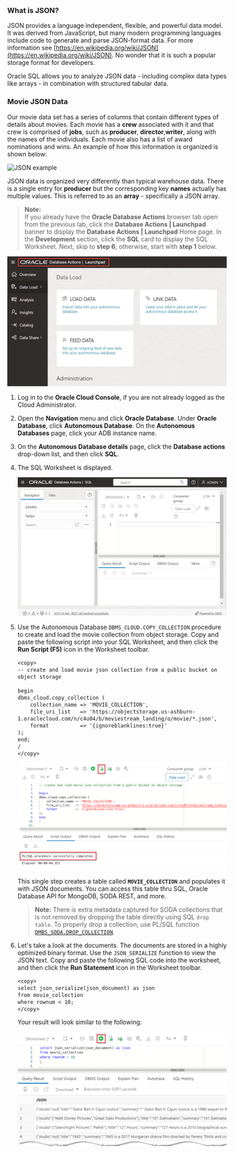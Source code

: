 <!---
{
    "name":"Create and load JSON Collection from object storage",
    "description":"<ul><li>Loads data using DBMS_CLOUD.COPY_COLLECTION</li><li>Introduces JSON_SERIALIZE, JSON_VALUE and JSON_QUERY (minimal)</li><li>Creates a view over JSON data</li><li>Performs basic JSON queries</li></ul>"
}
--->
### What is JSON?
JSON provides a language independent, flexible, and powerful data model. It was derived from JavaScript, but many modern programming languages include code to generate and parse JSON-format data. For more information see [https://en.wikipedia.org/wiki/JSON](https://en.wikipedia.org/wiki/JSON). No wonder that it is such a popular storage format for developers.

Oracle SQL allows you to analyze JSON data - including complex data types like arrays - in combination with structured tabular data.

### Movie JSON Data
Our movie data set has a series of columns that contain different types of details about movies. Each movie has a **crew** associated with it and that crew is comprised of **jobs**, such as **producer**, **director**,**writer**, along with the names of the individuals. Each movie also has a list of award nominations and wins. An example of how this information is organized is shown below:

![JSON example](images/adb-json-movie.png " ")

JSON data is organized very differently than typical warehouse data. There is a single entry for **producer** but the corresponding key **names** actually has multiple values. This is referred to as an **array** - specifically a JSON array.

>**Note:**    
If you already have the **Oracle Database Actions** browser tab open from the previous lab, click the **Database Actions | Launchpad** banner to display the **Database Actions | Launchpad** Home page. In the **Development** section, click the **SQL** card to display the SQL Worksheet. Next, skip to **step 6**; otherwise, start with **step 1** below.

![Click the banner.](./images/click-banner.png " ")

1. Log in to the **Oracle Cloud Console**, if you are not already logged as the Cloud Administrator.

2. Open the **Navigation** menu and click **Oracle Database**. Under **Oracle Database**, click **Autonomous Database**. On the **Autonomous Databases** page, click your ADB instance name.

3. On the **Autonomous Database details** page, click the **Database actions** drop-down list, and then click **SQL**.

4. The SQL Worksheet is displayed.

    ![The SQL worksheet is displayed.](./images/sql-worksheet-displayed.png " ")

5. Use the Autonomous Database ``DBMS_CLOUD.COPY_COLLECTION`` procedure to create and load the movie collection from object storage. Copy and paste the following script into your SQL Worksheet, and then click the **Run Script (F5)** icon in the Worksheet toolbar.
    ```
    <copy>
    -- create and load movie json collection from a public bucket on object storage

    begin
    dbms_cloud.copy_collection (
        collection_name => 'MOVIE_COLLECTION',
        file_uri_list   => 'https://objectstorage.us-ashburn-1.oraclecloud.com/n/c4u04/b/moviestream_landing/o/movie/*.json',
        format          => '{ignoreblanklines:true}'
    );
    end;
    /
    </copy>
    ```

    ![Create JSON movie collection](images/adb-create-json-collection.png)

    This single step creates a table called **`MOVIE_COLLECTION`** and populates it with JSON documents. You can access this table thru SQL, Oracle Database API for MongoDB, SODA REST, and more.

    > **Note:** There is extra metadata captured for SODA collections that is not removed by dropping the table directly using SQL ``drop table``. To properly drop a collection, use PL/SQL function [`DMBS_SODA.DROP_COLLECTION`](https://docs.oracle.com/en/database/oracle/oracle-database/18/adsdp/using-soda-pl-sql.html#GUID-D29C4FFF-D093-4C1B-889A-5C29B63756C6).

6. Let's take a look at the documents. The documents are stored in a highly optimized binary format. Use the `JSON_SERIALIZE` function to view the JSON text. Copy and paste the following SQL code into the worksheet, and then click the **Run Statement** icon in the Worksheet toolbar.

    ```
    <copy>
    select json_serialize(json_document) as json
    from movie_collection
    where rownum < 10;
    </copy>
    ```

    Your result will look similar to the following:

    ![Simple JSON query](images/adb-simple-query-json.png)
